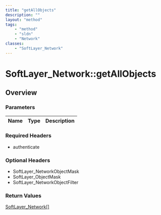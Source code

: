 ```yaml
---
title: "getAllObjects"
description: ""
layout: "method"
tags:
    - "method"
    - "sldn"
    - "Network"
classes:
    - "SoftLayer_Network"
---
```

# SoftLayer_Network::getAllObjects
## Overview 


### Parameters 
|Name | Type | Description |
| --- | --- | --- |


### Required Headers
* authenticate

### Optional Headers
* SoftLayer_NetworkObjectMask
* SoftLayer_ObjectMask
* SoftLayer_NetworkObjectFilter

### Return Values
<a href='/reference/datatypes/SoftLayer_Network'>SoftLayer_Network[] </a>
